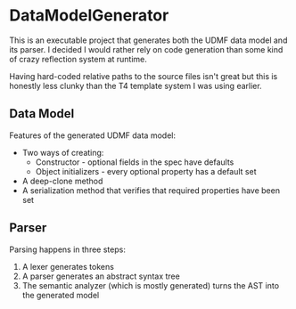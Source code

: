 # DataModelGenerator

This is an executable project that generates both the UDMF data model and its parser.  I decided I would rather rely on code generation than some kind of crazy reflection system at runtime.

Having hard-coded relative paths to the source files isn't great but this is honestly less clunky than the T4 template system I was using earlier.

## Data Model

Features of the generated UDMF data model:

* Two ways of creating:
  * Constructor - optional fields in the spec have defaults
  * Object initializers - every optional property has a default set
* A deep-clone method
* A serialization method that verifies that required properties have been set

## Parser

Parsing happens in three steps:

1) A lexer generates tokens
2) A parser generates an abstract syntax tree
3) The semantic analyzer (which is mostly generated) turns the AST into the generated model
